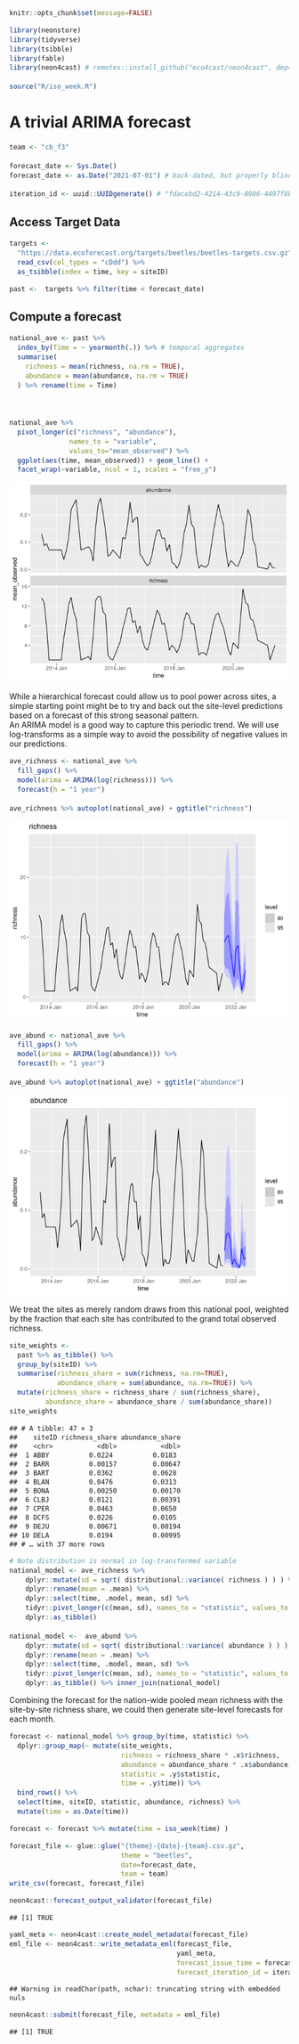 
``` r
knitr::opts_chunk$set(message=FALSE)
```

``` r
library(neonstore)
library(tidyverse)
library(tsibble)
library(fable)
library(neon4cast) # remotes::install_github("eco4cast/neon4cast", dep=TRUE)

source("R/iso_week.R")
```

# A trivial ARIMA forecast

``` r
team <- "cb_f3"

forecast_date <- Sys.Date() 
forecast_date <- as.Date("2021-07-01") # back-dated, but properly blind

iteration_id <- uuid::UUIDgenerate() # "fdacebd2-4214-43c9-8986-4497f8b1fbeb"
```

## Access Target Data

``` r
targets <-
  "https://data.ecoforecast.org/targets/beetles/beetles-targets.csv.gz" %>% 
  read_csv(col_types = "cDdd") %>% 
  as_tsibble(index = time, key = siteID)
```

``` r
past <-  targets %>% filter(time < forecast_date)
```

## Compute a forecast

``` r
national_ave <- past %>%
  index_by(Time = ~ yearmonth(.)) %>% # temporal aggregates
  summarise(
    richness = mean(richness, na.rm = TRUE),
    abundance = mean(abundance, na.rm = TRUE)
  ) %>% rename(time = Time)



national_ave %>% 
  pivot_longer(c("richness", "abundance"), 
               names_to = "variable", 
               values_to="mean_observed") %>% 
  ggplot(aes(time, mean_observed)) + geom_line() +
  facet_wrap(~variable, ncol = 1, scales = "free_y")
```

![](f3-national-arima_files/figure-gfm/unnamed-chunk-5-1.png)<!-- -->

While a hierarchical forecast could allow us to pool power across sites,
a simple starting point might be to try and back out the site-level
predictions based on a forecast of this strong seasonal pattern.  
An ARIMA model is a good way to capture this periodic trend. We will use
log-transforms as a simple way to avoid the possibility of negative
values in our predictions.

``` r
ave_richness <- national_ave %>%
  fill_gaps() %>%
  model(arima = ARIMA(log(richness))) %>%
  forecast(h = "1 year")

ave_richness %>% autoplot(national_ave) + ggtitle("richness")
```

![](f3-national-arima_files/figure-gfm/unnamed-chunk-6-1.png)<!-- -->

``` r
ave_abund <- national_ave %>%
  fill_gaps() %>%
  model(arima = ARIMA(log(abundance))) %>%
  forecast(h = "1 year")

ave_abund %>% autoplot(national_ave) + ggtitle("abundance")
```

![](f3-national-arima_files/figure-gfm/unnamed-chunk-7-1.png)<!-- -->

We treat the sites as merely random draws from this national pool,
weighted by the fraction that each site has contributed to the grand
total observed richness.

``` r
site_weights <- 
  past %>% as_tibble() %>% 
  group_by(siteID) %>% 
  summarise(richness_share = sum(richness, na.rm=TRUE),
            abundance_share = sum(abundance, na.rm=TRUE)) %>% 
  mutate(richness_share = richness_share / sum(richness_share),
         abundance_share = abundance_share / sum(abundance_share))
site_weights
```

    ## # A tibble: 47 × 3
    ##    siteID richness_share abundance_share
    ##    <chr>           <dbl>           <dbl>
    ##  1 ABBY          0.0224          0.0183 
    ##  2 BARR          0.00157         0.00647
    ##  3 BART          0.0362          0.0628 
    ##  4 BLAN          0.0476          0.0313 
    ##  5 BONA          0.00250         0.00170
    ##  6 CLBJ          0.0121          0.00391
    ##  7 CPER          0.0463          0.0650 
    ##  8 DCFS          0.0226          0.0105 
    ##  9 DEJU          0.00671         0.00194
    ## 10 DELA          0.0194          0.00995
    ## # … with 37 more rows

``` r
# Note distribution is normal in log-transformed variable
national_model <- ave_richness %>% 
    dplyr::mutate(sd = sqrt( distributional::variance( richness ) ) ) %>%
    dplyr::rename(mean = .mean) %>%
    dplyr::select(time, .model, mean, sd) %>%
    tidyr::pivot_longer(c(mean, sd), names_to = "statistic", values_to = "richness") %>%
    dplyr::as_tibble()

national_model <-  ave_abund %>% 
    dplyr::mutate(sd = sqrt( distributional::variance( abundance ) ) ) %>%
    dplyr::rename(mean = .mean) %>%
    dplyr::select(time, .model, mean, sd) %>%
    tidyr::pivot_longer(c(mean, sd), names_to = "statistic", values_to = "abundance") %>%
    dplyr::as_tibble() %>% inner_join(national_model)
```

Combining the forecast for the nation-wide pooled mean richness with the
site-by-site richness share, we could then generate site-level forecasts
for each month.

``` r
forecast <- national_model %>% group_by(time, statistic) %>% 
  dplyr::group_map(~ mutate(site_weights, 
                            richness = richness_share * .x$richness, 
                            abundance = abundance_share * .x$abundance,
                            statistic = .y$statistic, 
                            time = .y$time)) %>%
  bind_rows() %>%
  select(time, siteID, statistic, abundance, richness) %>% 
  mutate(time = as.Date(time))
```

``` r
forecast <- forecast %>% mutate(time = iso_week(time) )
```

``` r
forecast_file <- glue::glue("{theme}-{date}-{team}.csv.gz",
                            theme = "beetles", 
                            date=forecast_date,
                            team = team)
write_csv(forecast, forecast_file)
```

``` r
neon4cast::forecast_output_validator(forecast_file)
```

    ## [1] TRUE

``` r
yaml_meta <- neon4cast::create_model_metadata(forecast_file)
eml_file <- neon4cast::write_metadata_eml(forecast_file, 
                                          yaml_meta, 
                                          forecast_issue_time = forecast_date, 
                                          forecast_iteration_id = iteration_id)
```

    ## Warning in readChar(path, nchar): truncating string with embedded nuls

``` r
neon4cast::submit(forecast_file, metadata = eml_file)
```

    ## [1] TRUE
